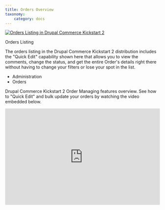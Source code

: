 ```yaml
---
title: Orders Overview
taxonomy:
    category: docs
---
```


<div class="docs-enhanced">
<div class="screenshot screenshot-caption">
    <div class="img">
        <a href="/sites/default/files/docs/orders-intro.png">
            <img src="/sites/default/files/docs/orders-intro.png" alt="Orders Listing in Drupal Commerce Kickstart 2">
        </a>
    </div>
    <div class="caption">
        <p class="caption-title">Orders Listing</p>
        <p>The orders listing in the Drupal Commerce Kickstart 2 distribution includes the "Quick Edit" capability shown here that allows you to view the comments, change the status, and get the entire Order's details right there without having to change your filters or lose your spot in the list.</p>
    </div>
    <ul class="screenshot_breadcrumbs">
        <li class="first">Administration</li>
        <li class="last">Orders</li>
    </ul>
</div>
<p>Drupal Commerce Kickstart 2 Order Managing features overview. See how to "Quick Edit" and bulk update your orders by watching the video embedded below.</p>
<iframe width="100%" height="315" src="https://www.youtube.com/embed/SyYs11jkj7s" frameborder="0" allowfullscreen></iframe>
</div>